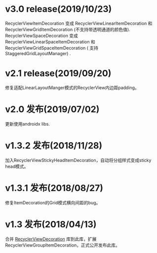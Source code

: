 # v3.0 release(2019/10/23)
RecyclerViewItemDecoration 变成 RecyclerViewLinearItemDecoration 和 RecyclerViewGridItemDecoration (不支持带透明通道的颜色值).  
RecyclerViewSpaceDecoration 变成 RecyclerViewLinearSpaceItemDecoration 和 RecyclerViewGridSpaceItemDecoration  ( 支持 StaggeredGridLayoutManager) .

# v2.1 release(2019/09/20)
修复适配LinearLayoutManger模式的RecyclerView内边距padding。

# v2.0 发布(2019/07/02)
更新使用androidx libs.

# v1.3.2 发布(2018/11/28)
加入RecyclerViewStickyHeadItemDecoration，自动将分组样式变成sticky head模式。

# v1.3.1 发布(2018/08/27)
修复ItemDecoration的Grid模式横向间距的bug。

# v1.3 发布(2018/04/13)
合并 [RecyclerViewDecoration](https://github.com/arjinmc/RecyclerViewDecoration) 库到此库，扩展RecyclerViewGroupItemDecoration，正式公开发布此库。